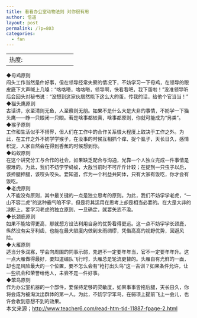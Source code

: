```yaml
---
title: 看看办公室动物法则 对你很有用
author: 悟道
layout: post
permalink: /?p=803
categories:
  - fan
---
```

<table>
  <tr cellpadding=0><td>
    热度:
  </td><td cellpadding=0><img src='http://210.75.224.29/wordpress/wp-content/plugins/statpresscn/images/sun.gif' width=10 height=10 border=0 /></td><td cellpadding=0><img src='http://210.75.224.29/wordpress/wp-content/plugins/statpresscn/images/sun_dark.gif' width=10 height=10 border=0 /></td><td cellpadding=0><img src='http://210.75.224.29/wordpress/wp-content/plugins/statpresscn/images/sun_dark.gif' width=10 height=10 border=0 /></td><td cellpadding=0><img src='http://210.75.224.29/wordpress/wp-content/plugins/statpresscn/images/sun_dark.gif' width=10 height=10 border=0 /></td><td cellpadding=0><img src='http://210.75.224.29/wordpress/wp-content/plugins/statpresscn/images/sun_dark.gif' width=10 height=10 border=0 /></td></tr>
</table>

<span style="font-size: small;">◆母鸡原则<br /> 闷头工作当然是件好事，但在领导经常失察的情况下，不妨学习一下母鸡，在领导的眼皮底下大声喊上几嗓：“咯咯嗒，咯咯嗒，领导啊，快看看吧，我下蛋啦！”没准领导听后会回头对秘书说：“没想到这家伙居然能下这么大的蛋，传我的话，给他个官当当！”<br /> ◆猫头鹰原则<br /> 古话讲，水至清则无鱼，人至察则无朋。如果不是什么大是大非的事情，不妨学一下猫头鹰——睁一只眼闭一只眼。若是啥事都较真，啥事都原则，你就可能成为“另类”。<br /> ◆猴子原则<br /> 工作和生活似乎不搭界，但人们在工作中的合作关系很大程度上取决于工作之外。为此，在工作之外不妨学学猴子，在没事的时候互相抓个痒、捉个虱子，天长日久，感情积淀，人家自然会在得到香蕉的时候想到你。<br /> ◆蚂蚁原则<br /> 在这个讲究分工与合作的社会，如果缺乏配合与沟通，光靠一个人独立完成一件事情是很难的。为此，我们不妨学学蚂蚁，大敌当前时不可斤斤计较；在捉到一只虫子以后，该抻腿抻腿，该咬头咬头。要知道，作为一个利益共同体，只有大家有饭吃，你才会有饭吃。<br /> ◆老虎原则<br /> 人不能没有原则，其中最关键的一点是独立思考的原则。为此，我们不妨学学老虎，“一山不容二虎”的这种霸气咱不学，但是将其运用在思考上却是相当必要的。在大是大非的决断上，要学习老虎的独立原则，一旦确定，就要矢志不渝。<br /> ◆长颈鹿原则<br /> 如果不能站得更高，那就想方设法利用自身的优势看得更远。这一点不妨学学长颈鹿，纵然没有尖牙利齿，也能在最大限度内做到未雨绸缪，凭借高高的视野优势，回避风险。<br /> ◆大雁原则<br /> 适当分多润寡，学会向周围的同事示弱，先进不一定要年年当，官不一定要年年升。这一点大雁做得最好，要知道编队飞行时，头雁总是轮流更替的。头雁自有光鲜的一面，却也是风险最大的一个位置，要不怎么会有“枪打出头鸟”这一古训？如果条件允许，让一些机会和荣誉给他人，未尝不是一件好事。<br /> ◆笨鸟原则<br /> 作为办公室机器的一个部件，要保持足够的灵敏度，如果事事皆拖后腿，天长日久，你将会成为被淘汰出群体的第一人。为此，不妨学学笨鸟，在弱项上提前飞上一会儿，也许会收到意想不到的效果。</span>  
本文来源；<a href="http://emuch.net/bbs/url.php?s=http%3A%2F%2Fwww.teacher6.com%2Fread-htm-tid-11887-fpage-2.html" target="_blank">http://www.teacher6.com/read-htm-tid-11887-fpage-2.html</a>